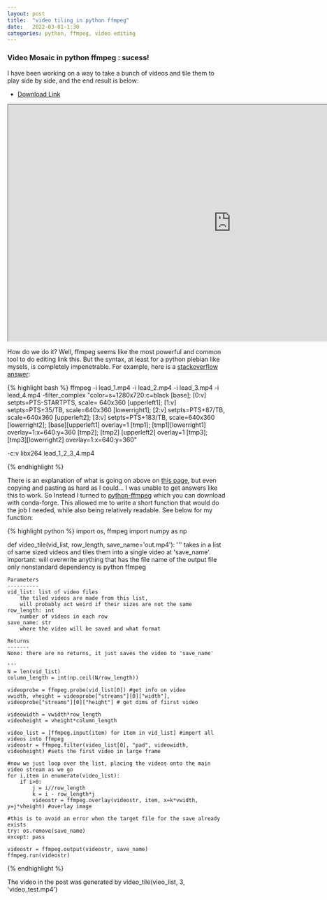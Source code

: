 ```yaml
---
layout: post
title:  "video tiling in python ffmpeg"
date:   2022-03-01-1:30
categories: python, ffmpeg, video editing
---
```


### Video Mosaic in python ffmpeg : sucess!

I have been working on a way to take a bunch of videos and tile them to play side by side, and the end result is below:

- [Download Link](https://drive.google.com/file/d/1CWeCPg8-86JfRDN7X5BJKq3pHfFv7iMP/view?usp=sharing)
<iframe width="1020" height="540" src="https://drive.google.com/file/d/1CWeCPg8-86JfRDN7X5BJKq3pHfFv7iMP/preview">
</iframe>

How do we do it? Well, ffmpeg seems like the most powerful and common tool to do editing link this. But the syntax, at least for a python plebian like mysels, is completely impenetrable. For example, here is a [stackoverflow answer](https://stackoverflow.com/questions/62976512/how-to-create-mosaic-video-with-both-audio-and-video-streams-ffmpeg):

{% highlight bash %}
ffmpeg -i lead_1.mp4 -i lead_2.mp4 -i lead_3.mp4 -i lead_4.mp4 
-filter_complex 
"color=s=1280x720:c=black [base]; 
[0:v] setpts=PTS-STARTPTS, scale= 640x360 [upperleft1]; 
[1:v] setpts=PTS+35/TB, scale=640x360 [lowerright1]; 
[2:v] setpts=PTS+87/TB, scale=640x360 [upperleft2]; 
[3:v] setpts=PTS+183/TB, scale=640x360 [lowerright2]; 
[base][upperleft1] overlay=1 [tmp1]; 
[tmp1][lowerright1] overlay=1:x=640:y=360 [tmp2]; 
[tmp2] [upperleft2] overlay=1 [tmp3]; 
[tmp3][lowerright2] overlay=1:x=640:y=360" 

-c:v libx264 lead_1_2_3_4.mp4

{% endhighlight %}

There is an explanation of what is going on above on [this page](https://trac.ffmpeg.org/wiki/Create%20a%20mosaic%20out%20of%20several%20input%20videos), but even copying and pasting as hard as I could... I was unable to get answers like this to work. So Instead I turned to [python-ffmpeg](https://github.com/kkroening/ffmpeg-python) which you can download with conda-forge. This allowed me to write a short function that would do the job I needed, while also being relatively readable. See below for my function:

{% highlight python %}
import os, ffmpeg
import numpy as np

def video_tile(vid_list, row_length, save_name='out.mp4'):
    '''
    takes in a list of same sized videos and tiles them into a single video at 'save_name'.
    important: will overwrite anything that has the file name of the output file
    only nonstandard dependency is python ffmpeg
    
    Parameters
    ----------
    vid_list: list of video files
        the tiled videos are made from this list, 
        will probably act weird if their sizes are not the same
    row_length: int
        number of videos in each row
    save_name: str
        where the video will be saved and what format
    
    Returns
    -------
    None: there are no returns, it just saves the video to 'save_name'

    '''
    N = len(vid_list)
    column_length = int(np.ceil(N/row_length))

    videoprobe = ffmpeg.probe(vid_list[0]) #get info on video
    vwidth, vheight = videoprobe["streams"][0]["width"], videoprobe["streams"][0]["height"] # get dims of fiirst video

    videowidth = vwidth*row_length
    videoheight = vheight*column_length
        
    video_list = [ffmpeg.input(item) for item in vid_list] #import all videos into ffmpeg
    videostr = ffmpeg.filter(video_list[0], "pad", videowidth, videoheight) #sets the first video in large frame
    
    #now we just loop over the list, placing the videos onto the main video stream as we go
    for i,item in enumerate(video_list):
        if i>0:
            j = i//row_length
            k = i - row_length*j
            videostr = ffmpeg.overlay(videostr, item, x=k*vwidth, y=j*vheight) #overlay image
    
    #this is to avoid an error when the target file for the save already exists
    try: os.remove(save_name)
    except: pass
    
    videostr = ffmpeg.output(videostr, save_name)
    ffmpeg.run(videostr)

{% endhighlight %}

The video in the post was generated by video_tile(vieo_list, 3, 'video_test.mp4')







